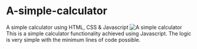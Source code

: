 # A-simple-calculator
A simple calculator using HTML, CSS & Javascript
![A simple calculator](https://user-images.githubusercontent.com/94445824/146679073-2f8c7752-43a7-4195-89e4-6d05d8356b82.PNG)
This is a simple calculator functionality achieved using Javascript. The logic is very simple with the minimum lines of code possible.
